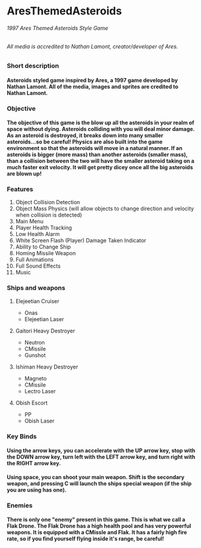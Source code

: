 # AresThemedAsteroids
###### 1997 Ares Themed Asteroids Style Game
###### All media is accredited to Nathan Lamont, creator/developer of Ares.

### Short description
#### Asteroids styled game inspired by Ares, a 1997 game developed by Nathan Lamont. All of the media, images and sprites are credited to Nathan Lamont. 

### Objective
#### The objective of this game is the blow up all the asteroids in your realm of space without dying. Asteroids colliding with you will deal minor damage. As an asteroid is destroyed, it breaks down into many smaller asteroids...so be careful! Physics are also built into the game environment so that the asteroids will move in a natural manner. If an asteroids is bigger (more mass) than another asteroids (smaller mass), than a collision between the two will have the smaller asteroid taking on a much faster exit velocity. It will get pretty dicey once all the big asteroids are blown up!

### Features
1. Object Collision Detection
2. Object Mass Physics (will allow objects to change direction and velocity when collision is detected)
3. Main Menu
4. Player Health Tracking
5. Low Health Alarm
6. White Screen Flash (Player) Damage Taken Indicator
7. Ability to Change Ship
8. Homing Missile Weapon
9. Full Animations
10. Full Sound Effects
11. Music


### Ships and weapons
1. Elejeetian Cruiser
   * Onas
   * Elejeetian Laser

2. Gaitori Heavy Destroyer
   * Neutron
   * CMissile
   * Gunshot

3. Ishiman Heavy Destroyer
   * Magneto
   * CMissile
   * Lectro Laser
4. Obish Escort
   * PP
   * Obish Laser

### Key Binds
#### Using the arrow keys, you can accelerate with the UP arrow key, stop with the DOWN arrow key, turn left with the LEFT arrow key, and turn right with the RIGHT arrow key.
#### Using space, you can shoot your main weapon. Shift is the secondary weapon, and pressing C will launch the ships special weapon (if the ship you are using has one).

### Enemies
#### There is only one "enemy" present in this game. This is what we call a Flak Drone. The Flak Drone has a high health pool and has very powerful weapons. It is equipped with a CMissle and Flak. It has a fairly high fire rate, so if you find yourself flying inside it's range, be careful!


